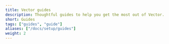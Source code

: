 ```yaml
---
title: Vector guides
description: Thoughtful guides to help you get the most out of Vector. Created and curated by the Vector team.
short: Guides
tags: ["guides", "guide"]
aliases: ["/docs/setup/guides"]
weight: 2
---
```

